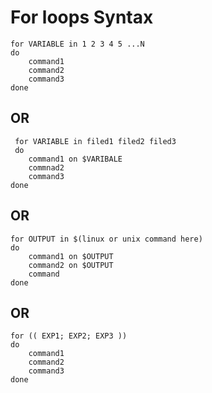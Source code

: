 # For loops Syntax


	for VARIABLE in 1 2 3 4 5 ...N
	do
		command1
		command2
		command3
	done

## OR

	 for VARIABLE in filed1 filed2 filed3
	 do
		command1 on $VARIBALE
		commnad2
		command3
	done

## OR

	for OUTPUT in $(linux or unix command here)
	do
		command1 on $OUTPUT
		command2 on $OUTPUT
		command
	done

## OR

	for (( EXP1; EXP2; EXP3 ))
	do
		command1
		command2
		command3
	done
